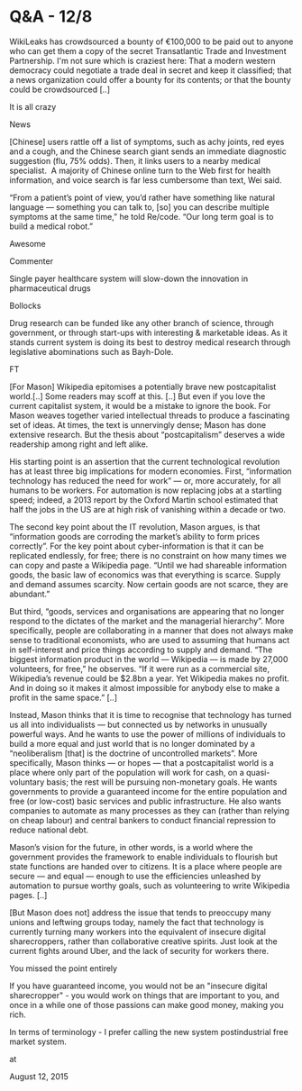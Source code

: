 # Q&A - 12/8
WikiLeaks has crowdsourced a bounty of €100,000 to be paid out to anyone who can get them a copy of the secret Transatlantic Trade and Investment Partnership. I'm not sure which is craziest here: That a modern western democracy could negotiate a trade deal in secret and keep it classified; that a news organization could offer a bounty for its contents; or that the bounty could be crowdsourced [..]

It is all crazy

News

[Chinese] users rattle off a list of symptoms, such as achy joints, red eyes and a cough, and the Chinese search giant sends an immediate diagnostic suggestion (flu, 75% odds). Then, it links users to a nearby medical specialist.  A majority of Chinese online turn to the Web first for health information, and voice search is far less cumbersome than text, Wei said.

“From a patient’s point of view, you’d rather have something like natural language — something you can talk to, [so] you can describe multiple symptoms at the same time,” he told Re/code. “Our long term goal is to build a medical robot.”


Awesome


Commenter

Single payer healthcare system will slow-down the innovation in pharmaceutical drugs

Bollocks

Drug research can be funded like any other branch of science, through government, or through start-ups with interesting & marketable ideas. As it stands current system is doing its best to destroy medical research through legislative abominations such as Bayh-Dole.

FT

[For Mason] Wikipedia epitomises a potentially brave new postcapitalist world.[..] Some readers may scoff at this. [..] But even if you love the current capitalist system, it would be a mistake to ignore the book. For Mason weaves together varied intellectual threads to produce a fascinating set of ideas. At times, the text is unnervingly dense; Mason has done extensive research. But the thesis about “postcapitalism” deserves a wide readership among right and left alike.

His starting point is an assertion that the current technological revolution has at least three big implications for modern economies. First, “information technology has reduced the need for work” — or, more accurately, for all humans to be workers. For automation is now replacing jobs at a startling speed; indeed, a 2013 report by the Oxford Martin school estimated that half the jobs in the US are at high risk of vanishing within a decade or two.

The second key point about the IT revolution, Mason argues, is that “information goods are corroding the market’s ability to form prices correctly”. For the key point about cyber-information is that it can be replicated endlessly, for free; there is no constraint on how many times we can copy and paste a Wikipedia page. “Until we had shareable information goods, the basic law of economics was that everything is scarce. Supply and demand assumes scarcity. Now certain goods are not scarce, they are abundant.”

But third, “goods, services and organisations are appearing that no longer respond to the dictates of the market and the managerial hierarchy”. More specifically, people are collaborating in a manner that does not always make sense to traditional economists, who are used to assuming that humans act in self-interest and price things according to supply and demand. “The biggest information product in the world — Wikipedia — is made by 27,000 volunteers, for free,” he observes. “If it were run as a commercial site, Wikipedia’s revenue could be $2.8bn a year. Yet Wikipedia makes no profit. And in doing so it makes it almost impossible for anybody else to make a profit in the same space.” [..]

Instead, Mason thinks that it is time to recognise that technology has turned us all into individualists — but connected us by networks in unusually powerful ways. And he wants to use the power of millions of individuals to build a more equal and just world that is no longer dominated by a “neoliberalism [that] is the doctrine of uncontrolled markets”. More specifically, Mason thinks — or hopes — that a postcapitalist world is a place where only part of the population will work for cash, on a quasi-voluntary basis; the rest will be pursuing non-monetary goals. He wants governments to provide a guaranteed income for the entire population and free (or low-cost) basic services and public infrastructure. He also wants companies to automate as many processes as they can (rather than relying on cheap labour) and central bankers to conduct financial repression to reduce national debt.

Mason’s vision for the future, in other words, is a world where the government provides the framework to enable individuals to flourish but state functions are handed over to citizens. It is a place where people are secure — and equal — enough to use the efficiencies unleashed by automation to pursue worthy goals, such as volunteering to write Wikipedia pages. [..]

[But Mason does not] address the issue that tends to preoccupy many unions and leftwing groups today, namely the fact that technology is currently turning many workers into the equivalent of insecure digital sharecroppers, rather than collaborative creative spirits. Just look at the current fights around Uber, and the lack of security for workers there.

You missed the point entirely

If you have guaranteed income, you would not be an "insecure digital sharecropper" - you would work on things that are important to you, and once in a while one of those passions can make good money, making you rich.

In terms of terminology - I prefer calling the new system postindustrial free market system.








at

August 12, 2015















